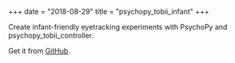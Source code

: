 +++
date = "2018-08-29"
title = "psychopy_tobii_infant"
+++

Create infant-friendly eyetracking experiments with PsychoPy and psychopy_tobii_controller.

Get it from [GitHub](https://github.com/yh-luo/psychopy_tobii_infant).